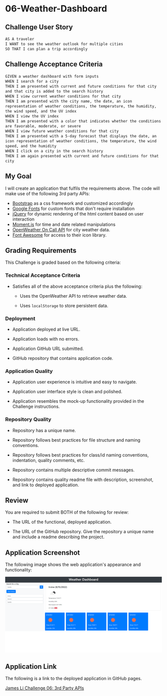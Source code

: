 # 06-Weather-Dashboard

## Challenge User Story

```
AS A traveler
I WANT to see the weather outlook for multiple cities
SO THAT I can plan a trip accordingly
```

## Challenge Acceptance Criteria

```
GIVEN a weather dashboard with form inputs
WHEN I search for a city
THEN I am presented with current and future conditions for that city and that city is added to the search history
WHEN I view current weather conditions for that city
THEN I am presented with the city name, the date, an icon representation of weather conditions, the temperature, the humidity, the wind speed, and the UV index
WHEN I view the UV index
THEN I am presented with a color that indicates whether the conditions are favorable, moderate, or severe
WHEN I view future weather conditions for that city
THEN I am presented with a 5-day forecast that displays the date, an icon representation of weather conditions, the temperature, the wind speed, and the humidity
WHEN I click on a city in the search history
THEN I am again presented with current and future conditions for that city
```

## My Goal
I will create an application that fulfils the requirements above. The code will make use of the following 3rd party APIs:
* [Bootstrap](https://getbootstrap.com/docs/4.5/getting-started/introduction/) as a css framework and customized accordingly
* [Google Fonts](https://fonts.google.com/) for custom fonts that don't require installation
* [jQuery](https://api.jquery.com/) for dynamic rendering of the html content based on user interaction
* [Moment.js](https://momentjs.com/) for time and date related manipulations
* [OpenWeather On Call API](https://openweathermap.org/api/one-call-api) for city weather data.
* [Font Awesome](https://fontawesome.com/docs/web/) for access to their icon library.

## Grading Requirements

This Challenge is graded based on the following criteria: 

### Technical Acceptance Criteria

* Satisfies all of the above acceptance criteria plus the following:

    * Uses the OpenWeather API to retrieve weather data.

    * Uses `localStorage` to store persistent data.

### Deployment

* Application deployed at live URL.

* Application loads with no errors.

* Application GitHub URL submitted.

* GitHub repository that contains application code.

### Application Quality

* Application user experience is intuitive and easy to navigate.

* Application user interface style is clean and polished.

* Application resembles the mock-up functionality provided in the Challenge instructions.

### Repository Quality

* Repository has a unique name.

* Repository follows best practices for file structure and naming conventions.

* Repository follows best practices for class/id naming conventions, indentation, quality comments, etc.

* Repository contains multiple descriptive commit messages.

* Repository contains quality readme file with description, screenshot, and link to deployed application.

## Review

You are required to submit BOTH of the following for review:

* The URL of the functional, deployed application.

* The URL of the GitHub repository. Give the repository a unique name and include a readme describing the project.

## Application Screenshot

The following image shows the web application's appearance and functionality:

![James Li workday planner](./assets/06-weather-dashboard-screenshot.png)

## Application Link

The following is a link to the deployed application in GitHub pages.

[James Li Challenge 06: 3rd Party APIs](https://jimjamlee.github.io/06-Weather-Dashboard/)